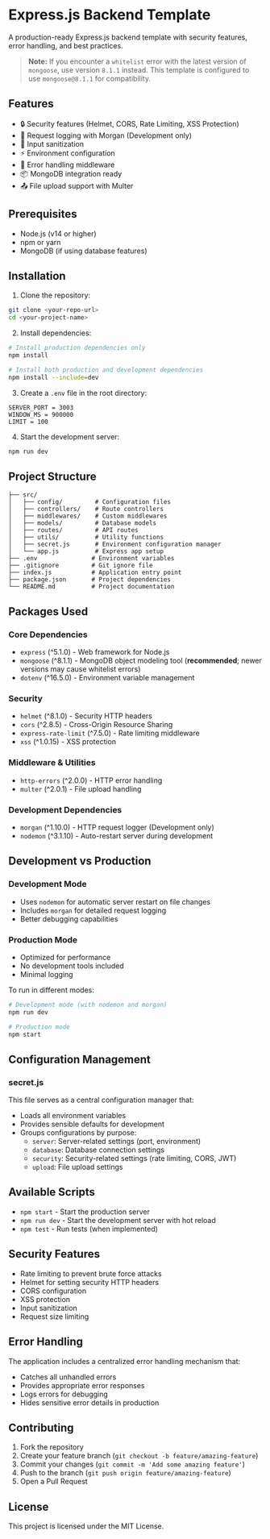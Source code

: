 # Express.js Backend Template

A production-ready Express.js backend template with security features, error handling, and best practices.

> **Note:** If you encounter a `whitelist` error with the latest version of `mongoose`, use version `8.1.1` instead. This template is configured to use `mongoose@8.1.1` for compatibility.

## Features

- 🔒 Security features (Helmet, CORS, Rate Limiting, XSS Protection)
- 📝 Request logging with Morgan (Development only)
- 🚦 Input sanitization
- ⚡ Environment configuration
- 🎯 Error handling middleware
- 📦 MongoDB integration ready
- 📤 File upload support with Multer

## Prerequisites

- Node.js (v14 or higher)
- npm or yarn
- MongoDB (if using database features)

## Installation

1. Clone the repository:
```bash
git clone <your-repo-url>
cd <your-project-name>
```

2. Install dependencies:
```bash
# Install production dependencies only
npm install

# Install both production and development dependencies
npm install --include=dev
```

3. Create a `.env` file in the root directory:
```env
SERVER_PORT = 3003
WINDOW_MS = 900000
LIMIT = 100
```

4. Start the development server:
```bash
npm run dev
```

## Project Structure

```
├── src/
│   ├── config/         # Configuration files
│   ├── controllers/    # Route controllers
│   ├── middlewares/    # Custom middlewares
│   ├── models/         # Database models
│   ├── routes/         # API routes
│   ├── utils/          # Utility functions
│   ├── secret.js       # Environment configuration manager
│   └── app.js          # Express app setup
├── .env               # Environment variables
├── .gitignore         # Git ignore file
├── index.js           # Application entry point
├── package.json       # Project dependencies
└── README.md          # Project documentation
```

## Packages Used

### Core Dependencies
- `express` (^5.1.0) - Web framework for Node.js
- `mongoose` (^8.1.1) - MongoDB object modeling tool (**recommended**; newer versions may cause whitelist errors)
- `dotenv` (^16.5.0) - Environment variable management

### Security
- `helmet` (^8.1.0) - Security HTTP headers
- `cors` (^2.8.5) - Cross-Origin Resource Sharing
- `express-rate-limit` (^7.5.0) - Rate limiting middleware
- `xss` (^1.0.15) - XSS protection

### Middleware & Utilities
- `http-errors` (^2.0.0) - HTTP error handling
- `multer` (^2.0.1) - File upload handling

### Development Dependencies
- `morgan` (^1.10.0) - HTTP request logger (Development only)
- `nodemon` (^3.1.10) - Auto-restart server during development

## Development vs Production

### Development Mode
- Uses `nodemon` for automatic server restart on file changes
- Includes `morgan` for detailed request logging
- Better debugging capabilities

### Production Mode
- Optimized for performance
- No development tools included
- Minimal logging

To run in different modes:
```bash
# Development mode (with nodemon and morgan)
npm run dev

# Production mode
npm start
```

## Configuration Management

### secret.js
This file serves as a central configuration manager that:
- Loads all environment variables
- Provides sensible defaults for development
- Groups configurations by purpose:
  - `server`: Server-related settings (port, environment)
  - `database`: Database connection settings
  - `security`: Security-related settings (rate limiting, CORS, JWT)
  - `upload`: File upload settings

## Available Scripts

- `npm start` - Start the production server
- `npm run dev` - Start the development server with hot reload
- `npm test` - Run tests (when implemented)

## Security Features

- Rate limiting to prevent brute force attacks
- Helmet for setting security HTTP headers
- CORS configuration
- XSS protection
- Input sanitization
- Request size limiting

## Error Handling

The application includes a centralized error handling mechanism that:
- Catches all unhandled errors
- Provides appropriate error responses
- Logs errors for debugging
- Hides sensitive error details in production

## Contributing

1. Fork the repository
2. Create your feature branch (`git checkout -b feature/amazing-feature`)
3. Commit your changes (`git commit -m 'Add some amazing feature'`)
4. Push to the branch (`git push origin feature/amazing-feature`)
5. Open a Pull Request

## License

This project is licensed under the MIT License. 